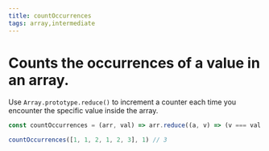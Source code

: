 ```yaml
---
title: countOccurrences
tags: array,intermediate
---
```


# Counts the occurrences of a value in an array.

Use `Array.prototype.reduce()` to increment a counter each time you encounter the specific value inside the array.

```js
const countOccurrences = (arr, val) => arr.reduce((a, v) => (v === val ? a + 1 : a), 0)
```

```js
countOccurrences([1, 1, 2, 1, 2, 3], 1) // 3
```
